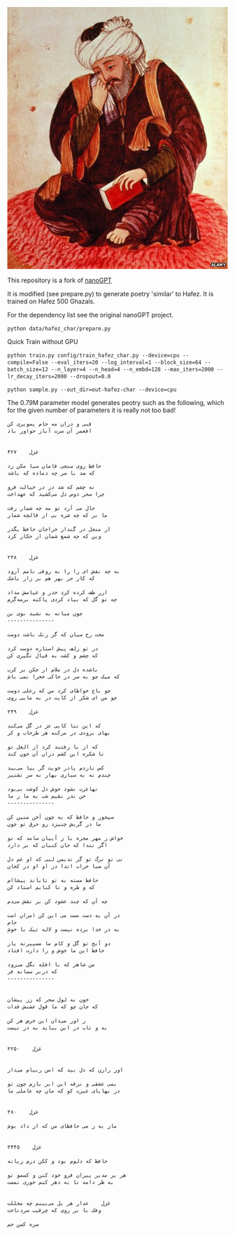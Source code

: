 
![hafezGPT](assets/hafez.jpg)

This repository is a fork of [nanoGPT](https://github.com/karpathy/nanoGPT)

It is modified (see prepare.py) to generate poetry 'similar' to Hafez.
It is trained on Hafez 500 Ghazals.

For the dependency list see the original nanoGPT project.

```
python data/hafez_char/prepare.py
```

Quick Train without GPU
```
python train.py config/train_hafez_char.py --device=cpu --compile=False --eval_iters=20 --log_interval=1 --block_size=64 --batch_size=12 --n_layer=4 --n_head=4 --n_embd=128 --max_iters=2000 --lr_decay_iters=2000 --dropout=0.0
```

```
python sample.py --out_dir=out-hafez-char --device=cpu
```

The 0.79M parameter model generates peotry such as the following, which for the given
number of parameters it is really not too bad!

```
قبی و دران مه جام پسويری کن
افعمر آن سرت آباز حواور باد


غزل    ۴۲۷

حافظ روی سنجی قامان سيا مکن زد
که صد با سر چه دماده که باشد

نه چشم که شد در در خيالت فرو
چرا سحر دوس دل می‌کشيد که عهداخت

حال می آرد تو مه چه شمار رفت
ما بر که چه شره بی از قالچه شمار

از منجل در گندار خراجان حافظ بگذر
وين که چه شمع شمان از حکار کرد


غزل    ۲۳۸

به چه نقش ای را را به روقی نامم آرود
که کار جر بهر هم بر زار باشک

ازر طف کرده کرد خدر و غيامش مداد
چه تو گل که بياد کردی پاکنه برمه‌گرم

چون ميانه به نشيد بوی بن
---------------

محت رخ سيان که گر زنک باشت دوست

در تو زلف پيش استاره دوست کرد
که چشم و کشت به قيال نگيری کن

باشده دل در ملام از چکن بر کرب
که ميک چو به سر در خاکی خخرا نمی باش

چو باغ خواطای کرد من که رعلی دوست
چو من ای شکر از کايت در به مايی روی

غزل    ۳۴۹

که اين نتا کايی عز در گل می‌کند
بهای برودی در مرکنه هر طرحاب و کر

که از با رفتند کرد از العل تو
تا شکره اين کشم دران آن خون کند

کس تاردم پادر خويث گر بيا می‌بيد
چندم نه به سبازی بهار به سر نشنير

نهاغرت نشود خوش دل کوشت بی‌بود
خن ندر نقيم شب به ما ز ما
---------------

سيحور و حافظ که به چون آخن منين کن
ما در گريش چنيزد رو حرق تو چون

خواش ز مهر مجره با ز آييان سامد که تو
اگر نتدا که جان کنبان که بر دارد

نی تو نرگ تو گر نديمن لبی که او غم دل
آن صبا خراب اندا در او او در کجان

حافظ مسته به تو تاباند پيشاام
که و طره و تا کنايم استاد کن

چه آن که چند عشود کن بر نقش می‌دم

در آن به دست مست می اين کن امران است
جام
به در خدا برده نيست و لاله تيک با خوش

دو آنج تو گل و کام ما مسپيرنه يار
حافظ اين ما خوش و را دارت افتاد

من شاهر که با افله نگل می‌رود
که دربر سمانه فر
---------------


خون به لول سحر که زر پيشان
که جان چو که ما قول عشنش قدات

ز اور می‌دان اين خرض هر کن
به و تاب در اين ببايد به در نيست


غزل    ۳۲۵۰


اور رازن که دل بيد که امن ربيام می‌دار

بمی عشقی و نرقه اين ابر بازم چون تو
در بهايای غيرت کو که مان چه عاملی ما


غزل    ۳۸۰

ماز به ز می حافظای من که از داد بوش


غزل    ۳۴۴۵

حافظ که دلوم بود و ککن درم زيانه

هر بر مدير پيران فرو خود کنن و کسمو تو
به ظر دامه تا به دهر کنم خوری نمست


غزل    عدار هر بل می‌بينم چه مجللت
وفک با بر روی که چرقيب سردناخت

سره کسن جم
```
